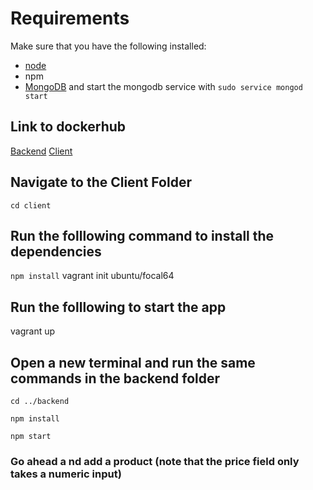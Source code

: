 # Requirements
Make sure that you have the following installed:
- [node](https://www.digitalocean.com/community/tutorials/how-to-install-node-js-on-ubuntu-18-04) 
- npm 
- [MongoDB](https://docs.mongodb.com/manual/tutorial/install-mongodb-on-ubuntu/) and start the mongodb service with `sudo service mongod start`

## Link to dockerhub

[Backend](https://hub.docker.com/repository/docker/wonduko/yolo-app)
[Client](https://hub.docker.com/repository/docker/wonduko/yolo)

## Navigate to the Client Folder 
 `cd client`

## Run the folllowing command to install the dependencies 
 `npm install`
  vagrant init ubuntu/focal64


## Run the folllowing to start the app
  vagrant up

## Open a new terminal and run the same commands in the backend folder
 `cd ../backend`

 `npm install`

 `npm start`

 ### Go ahead a nd add a product (note that the price field only takes a numeric input)
